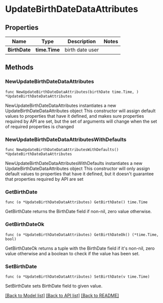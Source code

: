 # UpdateBirthDateDataAttributes

## Properties

Name | Type | Description | Notes
------------ | ------------- | ------------- | -------------
**BirthDate** | **time.Time** | birth date user | 

## Methods

### NewUpdateBirthDateDataAttributes

`func NewUpdateBirthDateDataAttributes(birthDate time.Time, ) *UpdateBirthDateDataAttributes`

NewUpdateBirthDateDataAttributes instantiates a new UpdateBirthDateDataAttributes object
This constructor will assign default values to properties that have it defined,
and makes sure properties required by API are set, but the set of arguments
will change when the set of required properties is changed

### NewUpdateBirthDateDataAttributesWithDefaults

`func NewUpdateBirthDateDataAttributesWithDefaults() *UpdateBirthDateDataAttributes`

NewUpdateBirthDateDataAttributesWithDefaults instantiates a new UpdateBirthDateDataAttributes object
This constructor will only assign default values to properties that have it defined,
but it doesn't guarantee that properties required by API are set

### GetBirthDate

`func (o *UpdateBirthDateDataAttributes) GetBirthDate() time.Time`

GetBirthDate returns the BirthDate field if non-nil, zero value otherwise.

### GetBirthDateOk

`func (o *UpdateBirthDateDataAttributes) GetBirthDateOk() (*time.Time, bool)`

GetBirthDateOk returns a tuple with the BirthDate field if it's non-nil, zero value otherwise
and a boolean to check if the value has been set.

### SetBirthDate

`func (o *UpdateBirthDateDataAttributes) SetBirthDate(v time.Time)`

SetBirthDate sets BirthDate field to given value.



[[Back to Model list]](../README.md#documentation-for-models) [[Back to API list]](../README.md#documentation-for-api-endpoints) [[Back to README]](../README.md)


